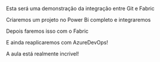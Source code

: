 Esta será uma demonstração da integração entre Git e Fabric

Criaremos um projeto no Power Bi completo e integraremos

Depois faremos isso com o Fabric

E ainda reaplicaremos com AzureDevOps!

A aula está realmente incrivel!
